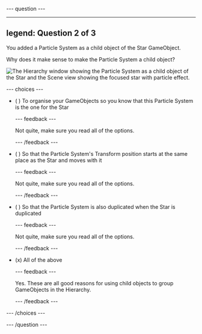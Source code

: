 
--- question ---

---
legend: Question 2 of 3
---

You added a Particle System as a child object of the Star GameObject. 

Why does it make sense to make the Particle System a child object?

![The Hierarchy window showing the Particle System as a child object of the Star and the Scene view showing the focused star with particle effect.](images/particle-star.png)

--- choices ---

- ( ) To organise your GameObjects so you know that this Particle System is the one for the Star


  --- feedback ---

  Not quite, make sure you read all of the options. 

  --- /feedback ---

- ( ) So that the Particle System's Transform position starts at the same place as the Star and moves with it


  --- feedback ---
  
  Not quite, make sure you read all of the options. 

  --- /feedback ---

- ( ) So that the Particle System is also duplicated when the Star is duplicated 

  --- feedback ---

  Not quite, make sure you read all of the options. 

  --- /feedback ---

- (x) All of the above

  --- feedback ---

  Yes. These are all good reasons for using child objects to group GameObjects in the Hierarchy. 

  --- /feedback ---

--- /choices ---

--- /question ---
